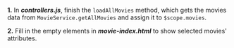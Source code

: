 **1.** In ***controllers.js***, finish the ```loadAllMovies``` method, which gets the movies data from ```MovieService.getAllMovies``` and assign it to ```$scope.movies```.

**2.** Fill in the empty elements in ***movie-index.html*** to show selected movies' attributes.